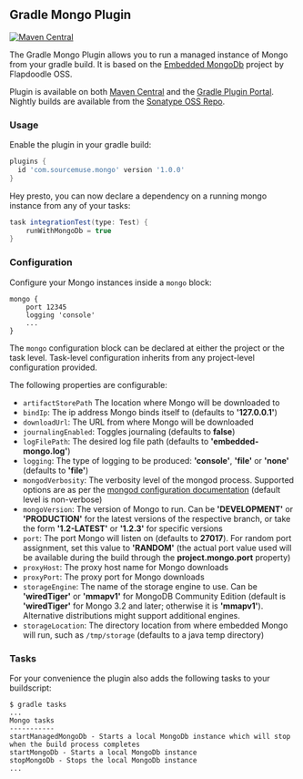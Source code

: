 ## Gradle Mongo Plugin ##

[![Maven Central](https://maven-badges.herokuapp.com/maven-central/com.sourcemuse.gradle.plugin/gradle-mongo-plugin/badge.svg)](https://maven-badges.herokuapp.com/maven-central/com.sourcemuse.gradle.plugin/gradle-mongo-plugin)

The Gradle Mongo Plugin allows you to run a managed instance of Mongo from your gradle build. It is based on the [Embedded MongoDb](https://github.com/flapdoodle-oss/de.flapdoodle.embed.mongo) project by Flapdoodle OSS.

Plugin is available on both [Maven Central](http://search.maven.org/#search%7Cga%7C1%7Ca%3A%22gradle-mongo-plugin%22) and the [Gradle Plugin Portal](https://plugins.gradle.org/plugin/com.sourcemuse.mongo). Nightly builds are available from the [Sonatype OSS Repo](https://oss.sonatype.org/content/repositories/snapshots/com/sourcemuse/gradle/plugin/gradle-mongo-plugin/).

### Usage ###

Enable the plugin in your gradle build:

```groovy
plugins {
  id 'com.sourcemuse.mongo' version '1.0.0'
}
```

Hey presto, you can now declare a dependency on a running mongo instance from any of your tasks:

```groovy
task integrationTest(type: Test) {
    runWithMongoDb = true
}

```

### Configuration ###

Configure your Mongo instances inside a ```mongo``` block:

```
mongo {
    port 12345
    logging 'console'
    ...
}
```

The `mongo` configuration block can be declared at either the project or the task level. Task-level configuration inherits from any project-level configuration provided.

The following properties are configurable:

* ```artifactStorePath``` The location where Mongo will be downloaded to
* ```bindIp```: The ip address Mongo binds itself to (defaults to **'127.0.0.1'**)
* ```downloadUrl```: The URL from where Mongo will be downloaded
* ```journalingEnabled```: Toggles journaling (defaults to **false**)
* ```logFilePath```: The desired log file path (defaults to **'embedded-mongo.log'**)
* ```logging```: The type of logging to be produced: **'console'**, **'file'** or **'none'** (defaults to **'file'**)
* ```mongodVerbosity```: The verbosity level of the mongod process. Supported options are as per the [mongod configuration documentation](http://docs.mongodb.org/manual/reference/program/mongod/#cmdoption--verbose) (default level is non-verbose)
* ```mongoVersion```: The version of Mongo to run. Can be **'DEVELOPMENT'** or **'PRODUCTION'** for the latest versions of the respective branch, or take the form **'1.2-LATEST'** or **'1.2.3'** for specific versions
* ```port```: The port Mongo will listen on (defaults to **27017**). For random port assignment, set this value to **'RANDOM'** (the actual port value used will be available during the build through the **project.mongo.port** property)
* ```proxyHost```: The proxy host name for Mongo downloads
* ```proxyPort```: The proxy port for Mongo downloads
* ```storageEngine```: The name of the storage engine to use. Can be **'wiredTiger'** or **'mmapv1'** for MongoDB Community Edition (default is **'wiredTiger'** for Mongo 3.2 and later; otherwise it is **'mmapv1'**). Alternative distributions might support additional engines.
* ```storageLocation```: The directory location from where embedded Mongo will run, such as ```/tmp/storage``` (defaults to a java temp directory)

### Tasks ###

For your convenience the plugin also adds the following tasks to your buildscript:

```
$ gradle tasks
...
Mongo tasks
-----------
startManagedMongoDb - Starts a local MongoDb instance which will stop when the build process completes
startMongoDb - Starts a local MongoDb instance
stopMongoDb - Stops the local MongoDb instance
...
```
